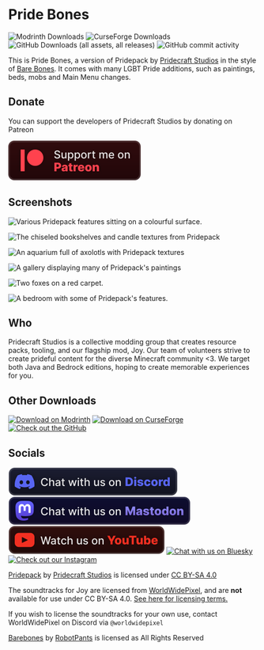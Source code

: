 # Pride Bones

![Modrinth Downloads](https://img.shields.io/modrinth/dt/Lv1So7Y9?logo=modrinth&label=Modrinth%20downloads&color=%231bd96a&style=for-the-badge) ![CurseForge Downloads](https://img.shields.io/curseforge/dt/1077808?logo=curseforge&label=CurseForge%20Downloads&color=%23f16436&style=for-the-badge) ![GitHub Downloads (all assets, all releases)](https://img.shields.io/github/downloads/pridecraft-studios/pridebones/total?style=for-the-badge&logo=github&label=Github%20Downloads) ![GitHub commit activity](https://img.shields.io/github/commit-activity/t/pridecraft-studios/pridebones?style=for-the-badge&logo=github)

This is Pride Bones, a version of Pridepack by [Pridecraft Studios](https://pridecraft.gay) in the style of [Bare Bones](https://modrinth.com/resourcepack/bare-bones). It comes with many LGBT Pride additions, such as paintings, beds, mobs and Main Menu changes.

## Donate

You can support the developers of Pridecraft Studios by donating on Patreon

[![patreon](https://raw.githubusercontent.com/intergrav/devins-badges/c7fd18efdadd1c3f12ae56b49afd834640d2d797/assets/cozy/donate/patreon-singular_vector.svg)](https://donate.pridecraft.gay)

## Screenshots

![Various Pridepack features sitting on a colourful surface.](https://cdn.modrinth.com/data/Lv1So7Y9/images/ade37a63607f2452acf4bef000c953a9691d225b.png)

![The chiseled bookshelves and candle textures from Pridepack](https://cdn.modrinth.com/data/Lv1So7Y9/images/0b996056af00a92de96c70827fe19888e64c28b7.png)

![An aquarium full of axolotls with Pridepack textures](https://cdn.modrinth.com/data/Lv1So7Y9/images/698a2dc2cfb3659bfdb35f7a2cf53e9050311fc6.png)

![A gallery displaying many of Pridepack's paintings](https://cdn.modrinth.com/data/Lv1So7Y9/images/a9edc45c7db4c44e64f56b0ebedab302ac92328c.png)

![Two foxes on a red carpet.](https://cdn.modrinth.com/data/Lv1So7Y9/images/48b704d9ded957542de75d2ed6ec4ac3c566bd8d.png)

![A bedroom with some of Pridepack's features.](https://cdn.modrinth.com/data/Lv1So7Y9/images/cdaa7484ddb0e64335adb5acae9011d2f2d00215.png)

## Who

Pridecraft Studios is a collective modding group that creates resource packs, tooling, and our flagship mod, Joy.
Our team of volunteers strive to create prideful content for the diverse Minecraft community <3.
We target both Java and Bedrock editions, hoping to create memorable experiences for you.

## Other Downloads

[![Download on Modrinth](https://raw.githubusercontent.com/intergrav/devins-badges/c7fd18efdadd1c3f12ae56b49afd834640d2d797/assets/cozy-minimal/available/modrinth_vector.svg)](https://modrinth.com/project/pridebones) [![Download on CurseForge](https://raw.githubusercontent.com/intergrav/devins-badges/c7fd18efdadd1c3f12ae56b49afd834640d2d797/assets/cozy-minimal/available/curseforge_vector.svg)](https://www.curseforge.com/minecraft/texture-packs/pride-bones) [![Check out the GitHub](https://raw.githubusercontent.com/intergrav/devins-badges/c7fd18efdadd1c3f12ae56b49afd834640d2d797/assets/cozy-minimal/available/github_vector.svg)](https://git.pridecraft.gay/pridebones)

## Socials

[![Join our Discord](https://raw.githubusercontent.com/intergrav/devins-badges/c7fd18efdadd1c3f12ae56b49afd834640d2d797/assets/compact/social/discord-plural_vector.svg)](https://discord.pridecraft.gay)
[![Chat with us on Mastodon](https://raw.githubusercontent.com/intergrav/devins-badges/c7fd18efdadd1c3f12ae56b49afd834640d2d797/assets/compact/social/mastodon-plural_vector.svg)](https://tech.lgbt/@pridecraft)
[![Watch us on Youtube](https://raw.githubusercontent.com/intergrav/devins-badges/c7fd18efdadd1c3f12ae56b49afd834640d2d797/assets/compact/social/youtube-plural_vector.svg)](https://youtube.com/@pridecraftstudios)
[![Chat with us on Bluesky](https://badger-api-staging.worldwidepixel.ca/compact?gradientStart=00A5E4&gradientEnd=0076B1&lineOne=Chat%20with%20us%20on&lineTwo=Bluesky&colourOne=FFFFFF&colourTwo=FFFFFF&iconUrl=https://raw.githubusercontent.com/OzzyCzech/bluesky-icon/main/dist/bluesky-icon.white.png)](https://bsky.app/profile/pridecraft.gay)
[![Check out our Instagram](https://badger-api-staging.worldwidepixel.ca/compact?gradientStart=BA5353&gradientEnd=61003D&lineOne=Check%20out%20our&lineTwo=Instagram&colourOne=FFFFFF&colourTwo=FFF&iconUrl=https://uxwing.com/wp-content/themes/uxwing/download/brands-and-social-media/instagram-white-icon.png)](https://instagram.com/pridecraftstudios)

<p xmlns:cc="http://creativecommons.org/ns#" xmlns:dct="http://purl.org/dc/terms/"><a property="dct:title" rel="cc:attributionURL" href="https://pridecraft.gay/pridepack">Pridepack</a> by <a rel="cc:attributionURL dct:creator" property="cc:attributionName" href="https://pridecraft.gay">Pridecraft Studios</a> is licensed under <a href="https://creativecommons.org/licenses/by-sa/4.0/?ref=chooser-v1" target="_blank" rel="license noopener noreferrer" style="display:inline-block;">CC BY-SA 4.0<img width="16" height="16" style="height:16px!important;margin-left:3px;vertical-align:text-bottom;" src="https://mirrors.creativecommons.org/presskit/icons/cc.svg?ref=chooser-v1" alt=""><img width="16" height="16" style="height:16px!important;margin-left:3px;vertical-align:text-bottom;" src="https://mirrors.creativecommons.org/presskit/icons/by.svg?ref=chooser-v1" alt=""><img width="16" height="16" style="height:16px!important;margin-left:3px;vertical-align:text-bottom;" src="https://mirrors.creativecommons.org/presskit/icons/sa.svg?ref=chooser-v1" alt=""></a></p>

The soundtracks for Joy are licensed from [WorldWidePixel](https://worldwidepixel.ca/), and are **not** available for use under CC BY-SA 4.0. [See here for licensing terms.](https://git.pridecraft.gay/pridepack/blob/main/LICENSE-MUSIC)

If you wish to license the soundtracks for your own use, contact WorldWidePixel on Discord via `@worldwidepixel`

[Barebones](https://modrinth.com/resourcepack/bare-bones) by [RobotPants](https://modrinth.com/user/RobotPants) is licensed as All Rights Reserved

